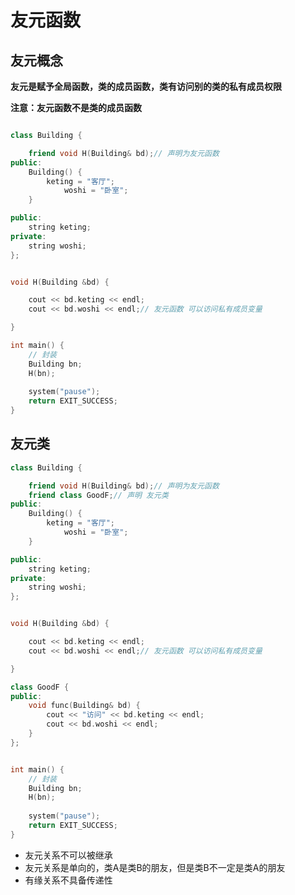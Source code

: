 # 友元函数


## 友元概念

**友元是赋予全局函数，类的成员函数，类有访问别的类的私有成员权限**

**注意：友元函数不是类的成员函数**


```cpp

class Building {

	friend void H(Building& bd);// 声明为友元函数
public:
	Building() {
		keting = "客厅";
			woshi = "卧室";
	}

public:
	string keting;
private:
	string woshi;
};


void H(Building &bd) {

	cout << bd.keting << endl;
	cout << bd.woshi << endl;// 友元函数 可以访问私有成员变量

}

int main() {
	// 封装
	Building bn;
	H(bn);
	
	system("pause");
	return EXIT_SUCCESS;
}

```

## 友元类

```cpp
class Building {

	friend void H(Building& bd);// 声明为友元函数
	friend class GoodF;// 声明 友元类
public:
	Building() {
		keting = "客厅";
			woshi = "卧室";
	}

public:
	string keting;
private:
	string woshi;
};


void H(Building &bd) {

	cout << bd.keting << endl;
	cout << bd.woshi << endl;// 友元函数 可以访问私有成员变量

}

class GoodF {
public:
	void func(Building& bd) {
		cout << "访问" << bd.keting << endl;
		cout << bd.woshi << endl;
	}
};


int main() {
	// 封装
	Building bn;
	H(bn);
	
	system("pause");
	return EXIT_SUCCESS;
}

```

* 友元关系不可以被继承
* 友元关系是单向的，类A是类B的朋友，但是类B不一定是类A的朋友
* 有缘关系不具备传递性


